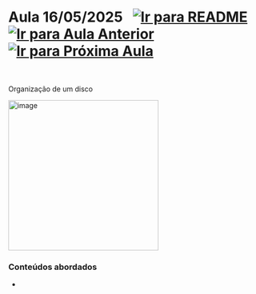 # Aula 16/05/2025 &nbsp; [![Ir para README](https://img.shields.io/badge/Indice-Verde?style=for-the-badge)](../README.md#indice) &nbsp; [![Ir para Aula Anterior](https://img.shields.io/badge/Anterior-Aula%209-007ACC?style=for-the-badge)](../aulas/09-05-2025.md) [![Ir para Próxima Aula](https://img.shields.io/badge/Próxima-Aula%2011-007ACC?style=for-the-badge)](../aulas/23-05-2025.md)

<br>

<p> 
  
Organização de um disco 

</p> 

<p> 
   
  
  </p>


<img src="https://github.com/user-attachments/assets/5cf529d9-0a5e-41ce-a7f1-7ae6e50700f9" alt="image" width="300"/>

### Conteúdos abordados

- 
